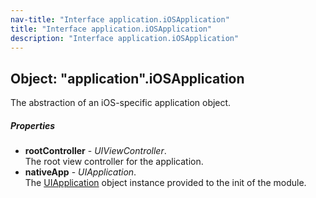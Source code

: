 ```yaml
---
nav-title: "Interface application.iOSApplication"
title: "Interface application.iOSApplication"
description: "Interface application.iOSApplication"
---
```

## Object: "application".iOSApplication  
The abstraction of an iOS-specific application object.

##### Properties
 - **rootController** - _UIViewController_.    
  The root view controller for the application.
 - **nativeApp** - _UIApplication_.    
  The [UIApplication](https://developer.apple.com/library/ios/documentation/UIKit/Reference/UIApplication_Class/index.html) object instance provided to the init of the module.